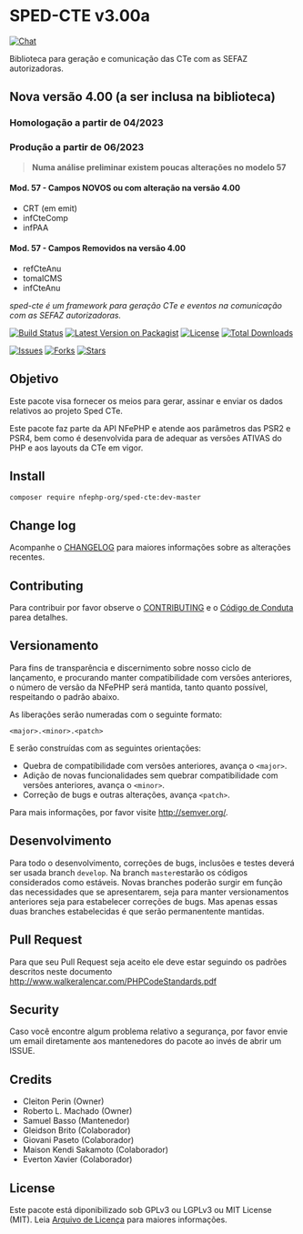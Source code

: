 # SPED-CTE v3.00a

[![Chat][ico-gitter]][link-gitter]

Biblioteca para geração e comunicação das CTe com as SEFAZ autorizadoras.

## Nova versão 4.00 (a ser inclusa na biblioteca)

### Homologação a partir de 04/2023
### Produção a partir de 06/2023

>**Numa análise preliminar existem poucas alterações no modelo 57**

#### Mod. 57 - Campos NOVOS ou com alteração na versão 4.00
- CRT  (em emit)
- infCteComp 
- infPAA

#### Mod. 57 - Campos Removidos na versão 4.00
- refCteAnu
- tomaICMS
- infCteAnu

*sped-cte é um framework para geração CTe e eventos na comunicação com as SEFAZ autorizadoras.*

[![Build Status][ico-travis]][link-travis]
[![Latest Version on Packagist][ico-version]][link-packagist]
[![License][ico-license]][link-packagist]
[![Total Downloads][ico-downloads]][link-downloads]

[![Issues][ico-issues]][link-issues]
[![Forks][ico-forks]][link-forks]
[![Stars][ico-stars]][link-stars]


## Objetivo

Este pacote visa fornecer os meios para gerar, assinar e enviar os dados relativos ao projeto Sped CTe.

Este pacote faz parte da API NFePHP e atende aos parâmetros das PSR2 e PSR4, bem como é desenvolvida para de adequar as versões ATIVAS do PHP e aos layouts da CTe em vigor.

## Install

```sh
composer require nfephp-org/sped-cte:dev-master
```

## Change log

Acompanhe o [CHANGELOG](CHANGELOG.md) para maiores informações sobre as alterações recentes.


## Contributing

Para contribuir por favor observe o [CONTRIBUTING](CONTRIBUTING.md) e o  [Código de Conduta](CONDUCT.md) parea detalhes.

## Versionamento

Para fins de transparência e discernimento sobre nosso ciclo de lançamento, e procurando manter compatibilidade com versões anteriores, o número de versão da NFePHP 
será mantida, tanto quanto possível, respeitando o padrão abaixo.

As liberações serão numeradas com o seguinte formato:

`<major>.<minor>.<patch>`

E serão construídas com as seguintes orientações:

* Quebra de compatibilidade com versões anteriores, avança o `<major>`.
* Adição de novas funcionalidades sem quebrar compatibilidade com versões anteriores, avança o `<minor>`.
* Correção de bugs e outras alterações, avança `<patch>`.

Para mais informações, por favor visite <http://semver.org/>.

## Desenvolvimento

Para todo o desenvolvimento, correções de bugs, inclusões e testes deverá ser usada branch `develop`. 
Na branch `master`estarão os códigos considerados como estáveis.
Novas branches poderão surgir em função das necessidades que se apresentarem, seja para manter versionamentos anteriores seja para estabelecer correções de bugs. Mas apenas essas duas branches estabelecidas é que serão permanentente mantidas. 

## Pull Request

Para que seu Pull Request seja aceito ele deve estar seguindo os padrões descritos neste documento <http://www.walkeralencar.com/PHPCodeStandards.pdf>


## Security

Caso você encontre algum problema relativo a segurança, por favor envie um email diretamente aos mantenedores do pacote ao invés de abrir um ISSUE.

## Credits

- Cleiton Perin (Owner)
- Roberto L. Machado (Owner)
- Samuel Basso (Mantenedor)
- Gleidson Brito (Colaborador)
- Giovani Paseto (Colaborador)
- Maison Kendi Sakamoto (Colaborador)
- Everton Xavier (Colaborador)

## License

Este pacote está diponibilizado sob GPLv3 ou LGPLv3 ou MIT License (MIT). Leia  [Arquivo de Licença](LICENSE.md) para maiores informações.


[ico-stars]: https://img.shields.io/github/stars/nfephp-org/sped-cte.svg?style=flat-square
[ico-forks]: https://img.shields.io/github/forks/nfephp-org/sped-cte.svg?style=flat-square
[ico-issues]: https://img.shields.io/github/issues/nfephp-org/sped-cte.svg?style=flat-square
[ico-travis]: https://img.shields.io/travis/nfephp-org/sped-cte/master.svg?style=flat-square
[ico-scrutinizer]: https://img.shields.io/scrutinizer/coverage/g/nfephp-org/sped-cte.svg?style=flat-square
[ico-code-quality]: https://img.shields.io/scrutinizer/g/nfephp-org/sped-cte.svg?style=flat-square
[ico-downloads]: https://img.shields.io/packagist/dt/nfephp-org/sped-cte.svg?style=flat-square
[ico-version]: https://img.shields.io/packagist/v/nfephp-org/sped-cte.svg?style=flat-square
[ico-license]: https://poser.pugx.org/nfephp-org/nfephp/license.svg?style=flat-square
[ico-gitter]: https://img.shields.io/badge/GITTER-4%20users%20online-green.svg?style=flat-square

[link-packagist]: https://packagist.org/packages/nfephp-org/sped-cte
[link-travis]: https://travis-ci.org/nfephp-org/sped-cte
[link-scrutinizer]: https://scrutinizer-ci.com/g/nfephp-org/sped-cte/code-structure
[link-code-quality]: https://scrutinizer-ci.com/g/nfephp-org/sped-cte
[link-downloads]: https://packagist.org/packages/nfephp-org/sped-cte
[link-author]: https://github.com/nfephp-org
[link-issues]: https://github.com/nfephp-org/sped-cte/issues
[link-forks]: https://github.com/nfephp-org/sped-cte/network
[link-stars]: https://github.com/nfephp-org/sped-cte/stargazers
[link-gitter]: https://gitter.im/nfephp-org/sped-cte?utm_source=badge&utm_medium=badge&utm_campaign=pr-badge&utm_content=badge
